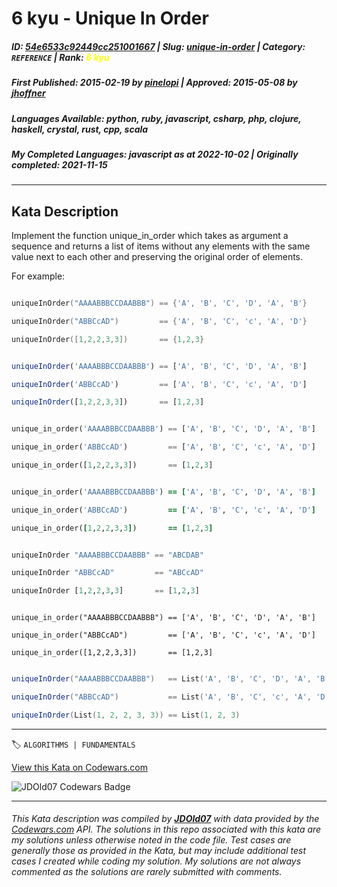 # 6 kyu - Unique In Order

##### **ID**: [54e6533c92449cc251001667](https://www.codewars.com/kata/54e6533c92449cc251001667) | **Slug**: [unique-in-order](https://www.codewars.com/kata/54e6533c92449cc251001667) | **Category**: `REFERENCE` | **Rank**: <span style="color:yellow">6 kyu</span>

##### **First Published**: 2015-02-19 ***by*** [pinelopi](https://www.codewars.com/users/pinelopi) | **Approved**: 2015-05-08 ***by*** [jhoffner](https://www.codewars.com/users/jhoffner)

##### **Languages Available**: python, ruby, javascript, csharp, php, clojure, haskell, crystal, rust, cpp, scala

##### **My Completed Languages**: javascript ***as at*** 2022-10-02 | **Originally completed**: 2021-11-15

---

## Kata Description


Implement the function unique_in_order which takes as argument a sequence and returns a list of items without any elements with the same value next to each other and preserving the original order of elements.



For example:



```cpp

uniqueInOrder("AAAABBBCCDAABBB") == {'A', 'B', 'C', 'D', 'A', 'B'}

uniqueInOrder("ABBCcAD")         == {'A', 'B', 'C', 'c', 'A', 'D'}

uniqueInOrder([1,2,2,3,3])       == {1,2,3}

```

```javascript

uniqueInOrder('AAAABBBCCDAABBB') == ['A', 'B', 'C', 'D', 'A', 'B']

uniqueInOrder('ABBCcAD')         == ['A', 'B', 'C', 'c', 'A', 'D']

uniqueInOrder([1,2,2,3,3])       == [1,2,3]

```

```python

unique_in_order('AAAABBBCCDAABBB') == ['A', 'B', 'C', 'D', 'A', 'B']

unique_in_order('ABBCcAD')         == ['A', 'B', 'C', 'c', 'A', 'D']

unique_in_order([1,2,2,3,3])       == [1,2,3]

```

```ruby

unique_in_order('AAAABBBCCDAABBB') == ['A', 'B', 'C', 'D', 'A', 'B']

unique_in_order('ABBCcAD')         == ['A', 'B', 'C', 'c', 'A', 'D']

unique_in_order([1,2,2,3,3])       == [1,2,3]

```

```haskell

uniqueInOrder "AAAABBBCCDAABBB" == "ABCDAB"

uniqueInOrder "ABBCcAD"         == "ABCcAD"

uniqueInOrder [1,2,2,3,3]       == [1,2,3]

```

```crystal

unique_in_order("AAAABBBCCDAABBB") == ['A', 'B', 'C', 'D', 'A', 'B']

unique_in_order("ABBCcAD")         == ['A', 'B', 'C', 'c', 'A', 'D']

unique_in_order([1,2,2,3,3])       == [1,2,3]

```

```scala

uniqueInOrder("AAAABBBCCDAABBB")   == List('A', 'B', 'C', 'D', 'A', 'B')

uniqueInOrder("ABBCcAD")           == List('A', 'B', 'C', 'c', 'A', 'D')

uniqueInOrder(List(1, 2, 2, 3, 3)) == List(1, 2, 3)

```



---


🏷 `ALGORITHMS | FUNDAMENTALS`


[View this Kata on Codewars.com](https://www.codewars.com/kata/54e6533c92449cc251001667)

![](https://www.codewars.com/users/jdold07/badges/large "JDOld07 Codewars Badge")

---

###### *This Kata description was compiled by [**JDOld07**](https://tpstech.dev) with data provided by the [Codewars.com](https://www.codewars.com) API.  The solutions in this repo associated with this kata are my solutions unless otherwise noted in the code file.  Test cases are generally those as provided in the Kata, but may include additional test cases I created while coding my solution.  My solutions are not always commented as the solutions are rarely submitted with comments.*

